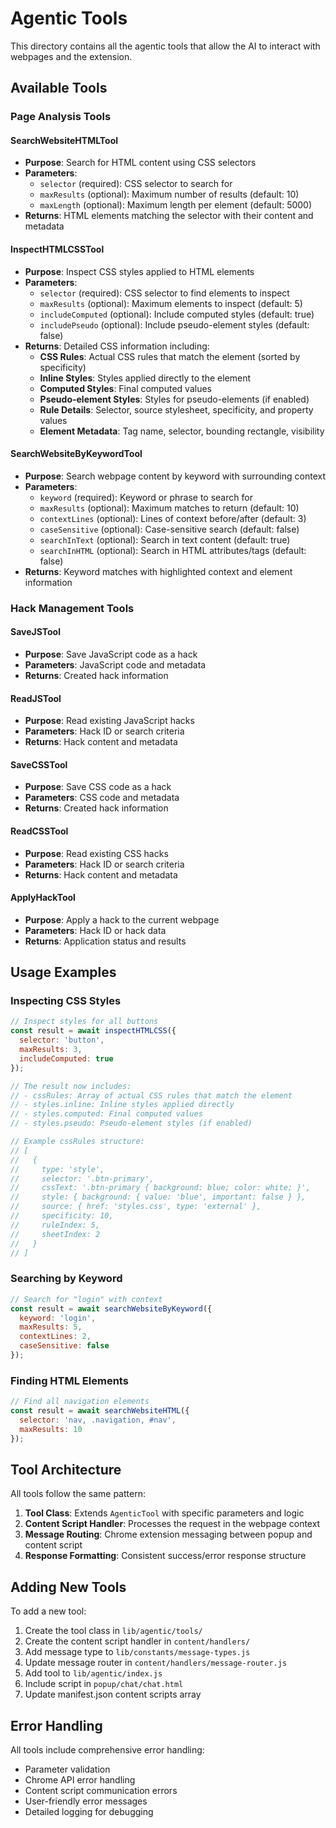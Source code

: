 # Agentic Tools

This directory contains all the agentic tools that allow the AI to interact with webpages and the extension.

## Available Tools

### Page Analysis Tools

#### SearchWebsiteHTMLTool
- **Purpose**: Search for HTML content using CSS selectors
- **Parameters**: 
  - `selector` (required): CSS selector to search for
  - `maxResults` (optional): Maximum number of results (default: 10)
  - `maxLength` (optional): Maximum length per element (default: 5000)
- **Returns**: HTML elements matching the selector with their content and metadata

#### InspectHTMLCSSTool
- **Purpose**: Inspect CSS styles applied to HTML elements
- **Parameters**:
  - `selector` (required): CSS selector to find elements to inspect
  - `maxResults` (optional): Maximum elements to inspect (default: 5)
  - `includeComputed` (optional): Include computed styles (default: true)
  - `includePseudo` (optional): Include pseudo-element styles (default: false)
- **Returns**: Detailed CSS information including:
  - **CSS Rules**: Actual CSS rules that match the element (sorted by specificity)
  - **Inline Styles**: Styles applied directly to the element
  - **Computed Styles**: Final computed values
  - **Pseudo-element Styles**: Styles for pseudo-elements (if enabled)
  - **Rule Details**: Selector, source stylesheet, specificity, and property values
  - **Element Metadata**: Tag name, selector, bounding rectangle, visibility

#### SearchWebsiteByKeywordTool
- **Purpose**: Search webpage content by keyword with surrounding context
- **Parameters**:
  - `keyword` (required): Keyword or phrase to search for
  - `maxResults` (optional): Maximum matches to return (default: 10)
  - `contextLines` (optional): Lines of context before/after (default: 3)
  - `caseSensitive` (optional): Case-sensitive search (default: false)
  - `searchInText` (optional): Search in text content (default: true)
  - `searchInHTML` (optional): Search in HTML attributes/tags (default: false)
- **Returns**: Keyword matches with highlighted context and element information

### Hack Management Tools

#### SaveJSTool
- **Purpose**: Save JavaScript code as a hack
- **Parameters**: JavaScript code and metadata
- **Returns**: Created hack information

#### ReadJSTool
- **Purpose**: Read existing JavaScript hacks
- **Parameters**: Hack ID or search criteria
- **Returns**: Hack content and metadata

#### SaveCSSTool
- **Purpose**: Save CSS code as a hack
- **Parameters**: CSS code and metadata
- **Returns**: Created hack information

#### ReadCSSTool
- **Purpose**: Read existing CSS hacks
- **Parameters**: Hack ID or search criteria
- **Returns**: Hack content and metadata

#### ApplyHackTool
- **Purpose**: Apply a hack to the current webpage
- **Parameters**: Hack ID or hack data
- **Returns**: Application status and results

## Usage Examples

### Inspecting CSS Styles
```javascript
// Inspect styles for all buttons
const result = await inspectHTMLCSS({
  selector: 'button',
  maxResults: 3,
  includeComputed: true
});

// The result now includes:
// - cssRules: Array of actual CSS rules that match the element
// - styles.inline: Inline styles applied directly
// - styles.computed: Final computed values
// - styles.pseudo: Pseudo-element styles (if enabled)

// Example cssRules structure:
// [
//   {
//     type: 'style',
//     selector: '.btn-primary',
//     cssText: '.btn-primary { background: blue; color: white; }',
//     style: { background: { value: 'blue', important: false } },
//     source: { href: 'styles.css', type: 'external' },
//     specificity: 10,
//     ruleIndex: 5,
//     sheetIndex: 2
//   }
// ]
```

### Searching by Keyword
```javascript
// Search for "login" with context
const result = await searchWebsiteByKeyword({
  keyword: 'login',
  maxResults: 5,
  contextLines: 2,
  caseSensitive: false
});
```

### Finding HTML Elements
```javascript
// Find all navigation elements
const result = await searchWebsiteHTML({
  selector: 'nav, .navigation, #nav',
  maxResults: 10
});
```

## Tool Architecture

All tools follow the same pattern:
1. **Tool Class**: Extends `AgenticTool` with specific parameters and logic
2. **Content Script Handler**: Processes the request in the webpage context
3. **Message Routing**: Chrome extension messaging between popup and content script
4. **Response Formatting**: Consistent success/error response structure

## Adding New Tools

To add a new tool:

1. Create the tool class in `lib/agentic/tools/`
2. Create the content script handler in `content/handlers/`
3. Add message type to `lib/constants/message-types.js`
4. Update message router in `content/handlers/message-router.js`
5. Add tool to `lib/agentic/index.js`
6. Include script in `popup/chat/chat.html`
7. Update manifest.json content scripts array

## Error Handling

All tools include comprehensive error handling:
- Parameter validation
- Chrome API error handling
- Content script communication errors
- User-friendly error messages
- Detailed logging for debugging 